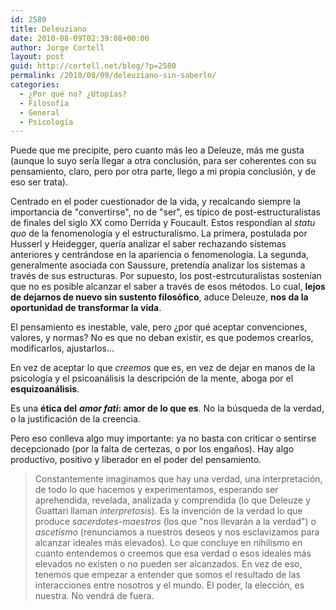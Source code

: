 ```yaml
---
id: 2580
title: Deleuziano
date: 2010-08-09T02:39:08+00:00
author: Jorge Cortell
layout: post
guid: http://cortell.net/blog/?p=2580
permalink: /2010/08/09/deleuziano-sin-saberlo/
categories:
  - ¿Por qué no? ¿Utopías?
  - Filosofí­a
  - General
  - Psicología
---
```

Puede que me precipite, pero cuanto más leo a Deleuze, más me gusta (aunque lo suyo sería llegar a otra conclusión, para ser coherentes con su pensamiento, claro, pero por otra parte, llego a mi propia conclusión, y de eso ser trata).

Centrado en el poder cuestionador de la vida, y recalcando siempre la importancia de "convertirse", no de "ser", es típico de post-estructuralistas de finales del siglo XX como Derrida y Foucault. Estos respondían al _statu quo_ de la fenomenología y el estructuralismo. La primera, postulada por Husserl y Heidegger, quería analizar el saber rechazando sistemas anteriores y centrándose en la apariencia o fenomenología. La segunda, generalmente asociada con Saussure, pretendía analizar los sistemas a través de sus estructuras. Por supuesto, los post-estrcuturalistas sostenían que no es posible alcanzar el saber a través de esos métodos. Lo cual, **lejos de dejarnos de nuevo sin sustento filosófico**, aduce Deleuze, **nos da la oportunidad de transformar la vida**.

El pensamiento es inestable, vale, pero ¿por qué aceptar convenciones, valores, y normas? No es que no deban existir, es que podemos crearlos, modificarlos, ajustarlos...

En vez de aceptar lo que _creemos_ que es, en vez de dejar en manos de la psicología y el psicoanálisis la descripción de la mente, aboga por el **esquizoanálisis**.

Es una **ética del** _**amor fati**_**: amor de lo que es**. No la búsqueda de la verdad, o la justificación de la creencia.

Pero eso conlleva algo muy importante: ya no basta con criticar o sentirse decepcionado (por la falta de certezas, o por los engaños). Hay algo productivo, positivo y liberador en el poder del pensamiento.

> Constantemente imaginamos que hay una verdad, una interpretación, de todo lo que hacemos y experimentamos, esperando ser aprehendida, revelada, analizada y comprendida (lo que Deleuze y Guattari llaman _interpretosis_). Es la invención de la verdad lo que produce _sacerdotes-maestros_ (los que "nos llevarán a la verdad") o _ascetismo_ (renunciamos a nuestros deseos y nos esclavizamos para alcanzar ideales más elevados). Lo que concluye en nihilismo en cuanto entendemos o creemos que esa verdad o esos ideales más elevados no existen o no pueden ser alcanzados. En vez de eso, tenemos que empezar a entender que somos el resultado de las interacciones entre nosotros y el mundo. El poder, la elección, es nuestra. No vendrá de fuera.